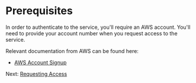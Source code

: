 # Prerequisites

In order to authenticate to the service, you'll require an AWS account.
You'll need to provide your account number when you request access to the
service.

Relevant documentation from AWS can be found here:

* [AWS Account Signup](https://portal.aws.amazon.com/billing/signup)

Next: [Requesting Access](02-requesting-access.md)
